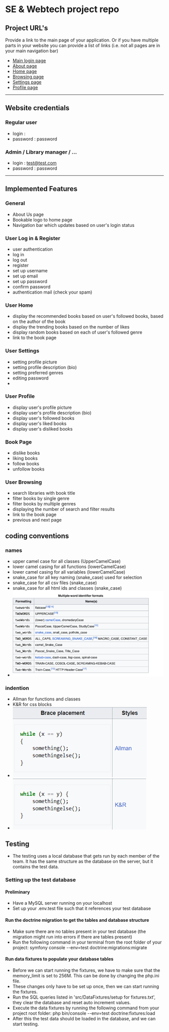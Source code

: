 # SE & Webtech project repo

## Project URL's
Provide a link to the main page of your application. Or if you have multiple parts in your website you can provide a list of links (i.e. not all pages are in your main navigation bar)
* [Main login page](https://a22web12.studev.groept.be/public/welcome)
* [About page](https://a22web12.studev.groept.be/public/about)
* [Home page](https://a22web12.studev.groept.be/public/home)
* [Browsing page](https://a22web12.studev.groept.be/public/browsing)
* [Settings page](https://a22web12.studev.groept.be/public/settings)
* [Profile page](https://a22web12.studev.groept.be/public/profile)

---

## Website credentials
### Regular user
- login : 
- password : password
### Admin / Library manager / ...
- login : test@test.com
- password : password

---

## Implemented Features
### General ###
* About Us page
* Bookable logo to home page
* Navigation bar which updates based on user's login status

### User Log in & Register ###
* user authentication
* log in
* log out
* register
* set up username
* set up email
* set up password
* confirm password
* authentication mail (check your spam)

### User Home ###
* display the recommended books based on user's followed books, based on the author of the book
* display the trending books based on the number of likes
* display random books based on each of user's followed genre
* link to the book page

### User Settings ###
* setting profile picture
* setting profile description (bio)
* setting preferred genres
* editing password
* 
### User Profile ###
* display user's profile picture
* display user's profile description (bio)
* display user's followed books
* display user's liked books
* display user's disliked books

### Book Page ###
* dislike books
* liking books
* follow books
* unfollow books

### User Browsing ###
* search libraries with book title
* filter books by single genre
* filter books by multiple genres
* displaying the number of search and filter results
* link to the book page
* previous and next page

## coding conventions
### names
* upper camel case for all classes (UpperCamelCase)
* lower camel casing for all functions (lowerCamelCase)
* lower camel casing for all variables (lowerCamelCase)
* snake_case for all key naming (snake_case) used for selection
* snake_case for all csv files (snake_case)
* snake_case for all html ids and classes (snake_case)
* ![img.png](img.png)
### indention
* Allman for functions and classes
* K&R for css blocks
* ![img_1.png](img_1.png)
* ![img_2.png](img_2.png)

## Testing
* The testing uses a local database that gets run by each member of the team. It has the same structure as the database on the server, but it contains the test data.
### Setting up the test database
#### Preliminary
* Have a MySQL server running on your localhost
* Set up your .env.test file such that it references your test database
#### Run the doctrine migration to get the tables and database structure
* Make sure there are no tables present in your test database (the migration might run into errors if there are tables present)
* Run the following command in your terminal from the root folder of your project: symfony console --env=test doctrine:migrations:migrate
#### Run data fixtures to populate your database tables
* Before we can start running the fixtures, we have to make sure that the memory_limit is set to 256M. This can be done by changing the php.ini file.
* These changes only have to be set up once, then we can start running the fixtures.
* Run the SQL queries listed in 'src/DataFixtures/setup for fixtures.txt', they clear the database and reset auto increment values.
* Execute the data fixtures by running the following command from your project root folder: php bin/console --env=test doctrine:fixtures:load
* After this the test data should be loaded in the database, and we can start testing.
